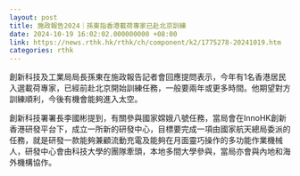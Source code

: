 ```yaml
---
layout: post
title: 施政報告2024｜孫東指香港載荷專家已赴北京訓練
date: 2024-10-19 16:02:02.000000000 +08:00
link: https://news.rthk.hk/rthk/ch/component/k2/1775278-20241019.htm
categories: rthk
---
```


創新科技及工業局局長孫東在施政報告記者會回應提問表示，今年有1名香港居民入選載荷專家，已經前赴北京開始訓練任務，一般要兩年或更多時間。他期望對方訓練順利，今後有機會能夠進入太空。

創新科技署署長李國彬提到，有關參與國家嫦娥八號任務，當局會在InnoHK創新香港研發平台下，成立一所新的研發中心，目標要完成一項由國家航天總局委派的任務，就是研發一款能夠兼顧流動充電及能夠在月面靈巧操作的多功能作業機械人，研發中心會由科技大學的團隊牽頭，本地多間大學參與，當局亦會與內地和海外機構協作。
